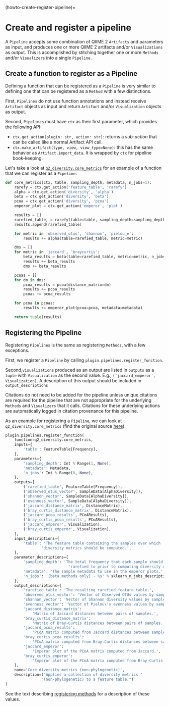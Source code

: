 (howto-create-register-pipeline)=
# Create and register a pipeline
A `Pipeline` accepts some combination of QIIME 2 `Artifacts` and parameters as input, and produces one or more QIIME 2 artifacts and/or `Visualizations` as output.
This is accomplished by stitching together one or more `Methods` and/or `Visualizers` into a single `Pipeline`.

## Create a function to register as a Pipeline

Defining a function that can be registered as a `Pipeline` is very similar to defining one that can be registered as a `Method` with a few distinctions.

First, `Pipelines` do not use function annotations and instead receive `Artifact` objects as input and return `Artifact` and/or `Visualization` objects as output.

Second, `Pipelines` must have `ctx` as their first parameter, which provides the following API:
 - `ctx.get_action(plugin: str, action: str)`: returns a *sub-action* that can be called like a normal Artifact API call.
 - `ctx.make_artifact(type, view, view_type=None)`: this has the same behavior as `Artifact.import_data`. It is wrapped by `ctx` for pipeline book-keeping.

Let's take a look at [`q2_diversity.core_metrics`](https://github.com/qiime2/q2-diversity/blob/99a0ccaaec14838b95845dbfe57f874d092b65c7/q2_diversity/_core_metrics.py#L10) for an example of a function that we can register as a `Pipeline`:

```python
def core_metrics(ctx, table, sampling_depth, metadata, n_jobs=1):
    rarefy = ctx.get_action('feature_table', 'rarefy')
    alpha = ctx.get_action('diversity', 'alpha')
    beta = ctx.get_action('diversity', 'beta')
    pcoa = ctx.get_action('diversity', 'pcoa')
    emperor_plot = ctx.get_action('emperor', 'plot')

    results = []
    rarefied_table, = rarefy(table=table, sampling_depth=sampling_depth)
    results.append(rarefied_table)

    for metric in 'observed_otus', 'shannon', 'pielou_e':
        results += alpha(table=rarefied_table, metric=metric)

    dms = []
    for metric in 'jaccard', 'braycurtis':
        beta_results = beta(table=rarefied_table, metric=metric, n_jobs=n_jobs)
        results += beta_results
        dms += beta_results

    pcoas = []
    for dm in dms:
        pcoa_results = pcoa(distance_matrix=dm)
        results += pcoa_results
        pcoas += pcoa_results

    for pcoa in pcoas:
        results += emperor_plot(pcoa=pcoa, metadata=metadata)

    return tuple(results)
```

## Registering the Pipeline

Registering `Pipelines` is the same as registering `Methods`, with a few exceptions.

First, we register a `Pipeline` by calling `plugin.pipelines.register_function`.

Second,`visualizations` produced as an output are listed in `outputs` as a `tuple` with `Visualization` as the second value.
E.g., `('jaccard_emperor', Visualization)`.
A description of this output should be included in `output_descriptions`

Citations do not need to be added for the pipeline unless unique citations are required for the pipeline that are not appropriate for the underlying `Methods` and `Visualizers` that it calls.
Citations for these underlying actions are automatically logged in citation provenance for this pipeline.

As an example for registering a `Pipeline`, we can look at `q2_diversity.core_metrics` (find the original source [here](https://github.com/qiime2/q2-diversity/blob/99a0ccaaec14838b95845dbfe57f874d092b65c7/q2_diversity/plugin_setup.py#L494)):

```python
plugin.pipelines.register_function(
    function=q2_diversity.core_metrics,
    inputs={
        'table': FeatureTable[Frequency],
    },
    parameters={
        'sampling_depth': Int % Range(1, None),
        'metadata': Metadata,
        'n_jobs': Int % Range(0, None),
    },
    outputs=[
        ('rarefied_table', FeatureTable[Frequency]),
        ('observed_otus_vector', SampleData[AlphaDiversity]),
        ('shannon_vector', SampleData[AlphaDiversity]),
        ('evenness_vector', SampleData[AlphaDiversity]),
        ('jaccard_distance_matrix', DistanceMatrix),
        ('bray_curtis_distance_matrix', DistanceMatrix),
        ('jaccard_pcoa_results', PCoAResults),
        ('bray_curtis_pcoa_results', PCoAResults),
        ('jaccard_emperor', Visualization),
        ('bray_curtis_emperor', Visualization),
    ],
    input_descriptions={
        'table': 'The feature table containing the samples over which '
                'diversity metrics should be computed.',
    },
    parameter_descriptions={
        'sampling_depth': 'The total frequency that each sample should be '
                            'rarefied to prior to computing diversity metrics.',
        'metadata': 'The sample metadata to use in the emperor plots.',
        'n_jobs': '[beta methods only] - %s' % sklearn_n_jobs_description
    },
    output_descriptions={
        'rarefied_table': 'The resulting rarefied feature table.',
        'observed_otus_vector': 'Vector of Observed OTUs values by sample.',
        'shannon_vector': 'Vector of Shannon diversity values by sample.',
        'evenness_vector': 'Vector of Pielou\'s evenness values by sample.',
        'jaccard_distance_matrix':
            'Matrix of Jaccard distances between pairs of samples.',
        'bray_curtis_distance_matrix':
            'Matrix of Bray-Curtis distances between pairs of samples.',
        'jaccard_pcoa_results':
            'PCoA matrix computed from Jaccard distances between samples.',
        'bray_curtis_pcoa_results':
            'PCoA matrix computed from Bray-Curtis distances between samples.',
        'jaccard_emperor':
            'Emperor plot of the PCoA matrix computed from Jaccard.',
        'bray_curtis_emperor':
            'Emperor plot of the PCoA matrix computed from Bray-Curtis.',
    },
    name='Core diversity metrics (non-phylogenetic)',
    description=("Applies a collection of diversity metrics "
                "(non-phylogenetic) to a feature table.")
)
```

See the text describing [registering methods](howto-register-method) for a description of these values.